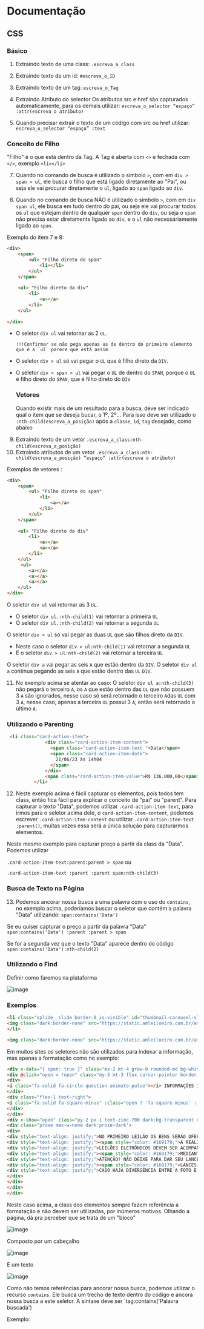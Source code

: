 # Documentação

## CSS

### Básico

1) Extraindo texto de uma class: `.escreva_a_class`

2) Extraindo texto de um id: `#escreva_o_ID`
 
3) Extraindo texto de um tag: `escreva_o_Tag`
 
4) Extraindo Atributo do selector
    Os atributos src e href são capturados automaticamente, para os demais utilizar:
    `escreva_o_selector “espaço” :attr(escreva o atributo)`

5) Quando precisar extrair o texto de um código com src ou href utilizar:
    `escreva_o_selector “espaço” :text`

### Conceito de Filho
"Filho" é o que está dentro da Tag.
A Tag é aberta com `<>` e fechada com `</>`, exemplo `<li></li>` 

7) Quando no comando de busca é utilizado o simbolo `>`, com em `div > span > ul`, ele busca o filho que está ligado diretamente ao         "Pai", ou seja ele vai procurar diretamente o `ul`, ligado ao `span` ligado ao `div`.

8) Quando no comando de busca NÃO é utilizado o simbolo `>`, com em `div span ul`, ele busca em tudo dentro do pai, ou seja ele vai     procurar todos os `ul` que estejam dentro de qualquer `span` dentro do `div`, ou seja o `span` não precisa estar diretamente ligado ao `div`, e o `ul` não necessáriamente ligado ao `span`.

Exemplo do item 7 e 8: 

```html
<div>
    <span>  
        <ul> "Filho direto do span"
            <li></li>
        </ul>
    </span>
    
    <ul> "Filho direto da div"
        <li>
            <a></a>
        </li>
    </ul>
    
</div>
```

- O seletor `div ul` vai retornar as 2 `UL`.
  
      !!!Confirmar se não pega apenas as de dentro do primeiro elemento que é a `ul` parece que está assim
- O seletor `div > ul` só vai pegar o `UL` que é filho direto da `DIV`. 
- O seletor `div > span > ul` vai pegar o `UL` de dentro do `SPAN`, porque o `UL` é filho direto do `SPAN`, que é filho direto do `DIV`

  ### Vetores
  Quando existir mais de um resultado para a busca, deve ser indicado qual o item que se deseja bucar, o 1º, 2º...
  Para isso deve ser utilizado o `:nth-child(escreva_a_posição)` após a `classe`, `id`, `tag` desejado, como abaixo

9) Extraindo texto de um vetor
    `.escreva_a_class:nth-child(escreva_a_posição)`
 
10) Extraindo atributos de um vetor
    `.escreva_a_class:nth-child(escreva_a_posição) “espaço” :attr(escreva o atributo)`

Exemplos de vetores :
    
```html
<div>
    <span>  
        <ul> "Filho direto do span"
            <li>
                <a></a>
            </li>
        </ul>
    </span>
    
    <ul> "Filho direto da div"
        <li>
            <a></a>
            <a></a>
        </li>
    </ul>
     <ul>
        <a></a>
        <a></a>
        <a></a>
    </ul>
</div>
```

O seletor `div ul` vai retornar as 3 `UL`.
- O seletor `div ul.:nth-child(1)` vai retornar a primeira `UL`
- O seletor `div ul.:nth-child(2)` vai retornar a segunda `UL`

O seletor `div > ul` só vai pegar as duas `UL` que são filhos direto da `DIV`.
- Neste caso o seletor `div > ul:nth-child(1)` vai retornar a segunda `UL`
- E o seletor `div > ul:nth-child(2)` vai retornar a terceira `UL`

O seletor `div a` vai pegar as seis `A` que estão dentro da `DIV`.
O seletor `div ul a` continua pegando as seis `A` que estão dentro das `UL` `DIV`.

11) No exemplo acima se atentar ao caso:
    O seletor `div ul a:nth-child(3)` não pegará o terceiro `A`, os `A` que estão dentro das `UL` que não possuem 3 `A` são ignorados,      nesse caso só será retornado o terceiro `A`das `UL` com 3 `A`, nesse caso, apenas a terceira `UL` possui 3 `A`, então será              retornado o último `A`.

 ### Utilizando o Parenting
 
```html
 <li class="card-action-item">
              <div class="card-action-item-content">
                <span class="card-action-item-text ">Data</span>
                <span class="card-action-item-date">
                  21/06/23 às 14h04
                </span>
              </div>
              <span class="card-action-item-value">R$ 136.000,00</span>
          </li>
```
12) Neste exemplo acima é fácil capturar os elementos, pois todos tem class, então fica fácil para explicar o conceito de "pai" ou "parent".
Para capturar o texto "Data", podemos utilizar `.card-action-item-text`, para irmos para o seletor acima dele, o `card-action-item-content`, podemos escrever `.card-action-item-content` ou utilizar `.card-action-item-text :parent()`, muitas vezes essa será a única solução para capturarmos elementos.

Neste mesmo exemplo para capturar preço a partir da class da "Data". Podemos utilizar 

`.card-action-item-text:parent:parent > span` ou

`.card-action-item-text :parent :parent span:nth-child(3)`

### Busca de Texto na Página
13) Podemos ancorar nossa busca a uma palavra com o uso do `contains`, no exemplo acima, poderíamos buscar o seletor que contém a palavra "Data" utilizando:
`span:contains('Data')`

Se eu quiser capturar o preço a partir da palavra "Data"
`span:contains('Data') :parent :parent > span`

Se for a segunda vez que o texto "Data" aparece dentro do código
`span:contains('Data'):nth-child(2)`    


 ### Utilizando o Find
Definir como faremos na plataforma

![image](https://github.com/scorninpc/urbanmove.com.br/assets/137231287/0b7becce-95c2-4cfa-becc-019afc8f50af)







 ### Exemplos


```html
<li class="splide__slide border-0 is-visible" id="thumbnail-carousel-slide04" role="button" aria-label="Go to slide 4" style="margin-right: 5px; width: 80px; height: 50px;" aria-controls="main-carousel-slide04" tabindex="0">
<img class="dark:border-none" src="https://static.amleiloeiro.com.br/amleiloeiro/lote/20867/fotos/foto_thumb_ZiJsBQ5gM88c80qjK5cIgU9IiP7zuXwD2170kTlDXw0DWboWtoTOvC7sVG9X.png" alt="Imagem">
</li>

<img class="dark:border-none" src="https://static.amleiloeiro.com.br/amleiloeiro/lote/20867/fotos/foto_thumb_ZiJsBQ5gM88c80qjK5cIgU9IiP7zuXwD2170kTlDXw0DWboWtoTOvC7sVG9X.png" alt="Imagem">
```

Em muitos sites os seletores não são utilizados para indexar a informação, mas apenas a formatação como no exemplo:

```html
<div x-data="{ open: true }" class="mx-2 mt-4 grow-0 rounded-md bg-white p-2 shadow-sm shadow-zinc-200 dark:bg-zinc-800 dark:shadow-zinc-900 md:mx-0">
<div @click="open = !open" class="my-3 mt-3 flex cursor-pointer border-b-[1px] px-2 py-2 font-bold uppercase text-zinc-600 dark:border-zinc-700 dark:text-zinc-400">
<div>
<i class="fa-solid fa-circle-question animate-pulse"></i> INFORMAÇÕES IMPORTANTES
</div>
<div class="flex-1 text-right">
<i class="fa-solid fa-square-minus" :class="open ? 'fa-square-minus' : 'fa-square-plus'"></i>
</div>
</div>
<div x-show="open" class="py-2 px-1 text-zinc-700 dark:bg-transparent dark:text-zinc-400">
<div class="prose max-w-none dark:prose-dark">
<div>
<div style="text-align: justify;">NO PRIMEIRO LEILÃO OS BENS SERÃO OFERECIDOS SOMENTE PELO VALOR DE AVALIAÇÃO E NO SEGUNDO LEILÃO, OFERECIDOS PELO LANCE MÍNIMO (art. 891 NCPC)<br><br></div>
<div style="text-align: justify;"><span style="color: #169179;">A REALIZAÇÃO DO LEILÃO PRESENCIAL, ESTÁ CONDICIONADA AO RETORNO DA PERMISSÃO DE AGLOMERAÇÕES DE PESSOAS, CASO AS AUTORIDADES NÃO ESTEJAM PERMITINDO ESSAS AGLOMERAÇÕES NOS DIAS DOS LEILÕES, OS MESMOS SERÃO REALIZADOS APENAS NA MODALIDADE ELETRÔNICA (ONLINE)</span><br><br></div>
<div style="text-align: justify;">LEILÕES ELETRÔNICOS DEVEM SER ACOMPANHADOS ATRAVÉS DO AUDITÓRIO DE LEILÃO. Leilão Eletrônico, conforme Artigo 879, II do CPC/2015. PARA PARTICIPAÇÃO E OFERTA DE LANCES ELETRÔNICOS, OS INTERESSADOS DEVERÃO FAZER CADASTRO PRÉVIO NO SITE&nbsp;<a href="https://amleiloeiro.com.br/cadastre">https://amleiloeiro.com.br/cadastre</a>&nbsp;ORIENTAMOS REALIZAR O CADASTRO E O ENVIO DA DOCUMENTAÇÃO NECESSÁRIA E SOLICITAR HABILITAÇÃO&nbsp;EM ATÉ 24 HORAS ANTES DO LEILÃO, EVITANDO ASSIM, PROBLEMAS NA LIBERAÇÃO DE SUA PARTICIPAÇÃO.<br><br></div>
<div style="text-align: justify;"><span style="color: #169179;">MEDIANTE ENTRADA DE 25%, OS IMÓVEIS PODERÃO SER PARCELADO EM ATÉ 30 VEZES. (art. 895, §1º do NCPC) - CONSULTE O EDITAL DE LEILÃO<br><br></span></div>
<div style="text-align: justify;">ATENÇÃO! NÃO DEIXE PARA DAR SEU LANCE NOS ÚLTIMOS SEGUNDOS PARA O ENCERRAMENTO DO CRONÔMETRO REGRESSIVO, POIS DEPENDENDO DA INTERNET DO USUÁRIO E DO TRÁFEGO DE SINAL NAQUELE MOMENTO, O LANCE PODERÁ NÃO SER COMPUTADO. ISSO PODERÁ OCORRER DEVIDO AO DELAY (ATRASO) DE TRANSMISSÃO, EXISTENTE EM TODOS OS MEIOS DE COMUNICAÇÃO POR SINAL.<br><br></div>
<div style="text-align: justify;"><span style="color: #169179;">LANCES À VISTA TERÃO PREFERÊNCIA, BASTANDO IGUALAR AO VALOR DO ÚLTIMO LANCE PARCELADO OFERTADO, O QUE NÃO INTERFERE NA CONTINUIDADE DA DISPUTA. O LANCE A PRAZO TEM DE SUPERAR O LANCE ANTERIOR, JÁ O LANCE À VISTA BASTA IGUALAR O ÚLTIMO LANCE A PRAZO E TERÁ PREFERÊNCIA.</span><br><br></div>
<div style="text-align: justify;">CASO HAJA DIVERGÊNCIA ENTRE A FOTO E O BEM PENHORADO OU APREENDIDO NOS AUTOS, TERÁ VALIDADE O ITEM DESCRITO NO TERMO DE PENHORA OU APREENSÃO CONSTANTE NO PROCESSO.</div>
</div>
</div>
</div>
</div>
```
Neste caso acima, a class dos elementos sempre fazem referência a formatação e não devem ser utilizadas, por inúmeros motivos.
Olhando a página, dá pra perceber que se trata de um "bloco" 

![image](https://github.com/scorninpc/urbanmove.com.br/assets/137231287/bbc5860a-1f4c-486e-831f-eb96112889d4)

Composto por um cabeçalho

![image](https://github.com/scorninpc/urbanmove.com.br/assets/137231287/b469ee10-6b6b-4f71-9510-9de107debe78)

E um texto 

![image](https://github.com/scorninpc/urbanmove.com.br/assets/137231287/e9489b61-02ec-4d05-a887-ad41d9eb1342)

Como não temos referências para ancorar nossa busca, podemos utilizar o recurso `contains`.
Ele busca um trecho de texto dentro do código e ancora nossa busca a este seletor.
A sintaxe deve ser `tag:contains('Palavra buscada')

Exemplo:






